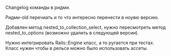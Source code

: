 Changelog команды в ридми.

Ридми-old перечиать и то что интересно перенести в ноувю версию.

Добавлен метод nested_to_collection_select, нужно пересмотреть метод
nested_to_options (возможно удалить в следующей версии).

Нужно интегрировать Rails::Engine класс, а то ругается при тестах. Класс нужен
чтобы в рельсе можно было использовать ассеты.
